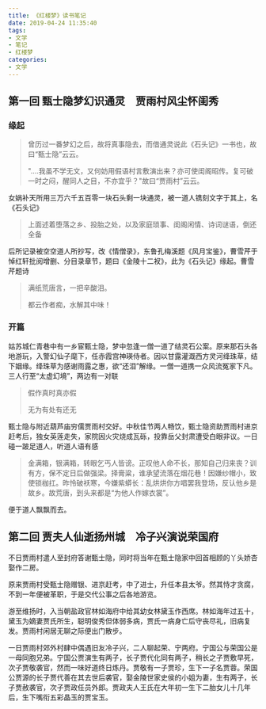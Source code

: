 ```yaml
---
title: 《红楼梦》读书笔记
date: 2019-04-24 11:35:40
tags:
- 文学
- 笔记
- 红楼梦
categories:
- 文学
---
```


## 第一回 甄士隐梦幻识通灵　贾雨村风尘怀闺秀

### 缘起

> 曾历过一番梦幻之后，故将真事隐去，而借通灵说此《石头记》一书也，故曰“甄士隐”云云。
>
> "....我虽不学无文，又何妨用假语村言敷演出来？亦可使闺阁昭传。复可破一时之闷，醒同人之目，不亦宜乎？"故曰“贾雨村”云云。

女娲补天所用三万六千五百零一块石头剩一块通灵，被一道人镌刻文字于其上，名《石头记》

> 上面述着堕落之乡、投胎之处，以及家庭琐事、闺阁闲情、诗词谜语，倒还全备

后所记录被空空道人所抄写，改《情僧录》，东鲁孔梅溪题《风月宝鉴》，曹雪芹于悼红轩批阅增删、分目录章节，题曰《金陵十二衩》，此为《石头记》缘起。曹雪芹题诗

> 满纸荒唐言，一把辛酸泪。
>
> 都云作者痴，水解其中味！

### 开篇

姑苏城仁青巷中有一乡宦甄士隐，梦中忽逢一僧一道了结灵石公案。原来那石头各地游玩，入警幻仙子麾下，任赤霞宫神瑛侍者。因以甘露灌溉西方灵河绛珠草，结下姻缘。绛珠草为感谢雨露之惠，欲“还泪”解缘。一僧一道携一众风流冤家下凡。三人行至“太虚幻境”，两边有一对联

> 假作真时真亦假
>
> 无为有处有还无

甄士隐与附近葫芦庙穷儒贾雨村交好。中秋佳节两人畅饮，甄士隐资助贾雨村进京赶考后，独女英莲走失，家院因火灾烧成瓦砾，投靠岳父封肃遭受白眼非议。一日碰一跛足道人，听道人语有感

> 金满箱，银满箱，转眼乞丐人皆谤。正叹他人命不长，那知自己归来丧？训有方，保不定日后做强梁。择膏粱，谁承望流落在烟花巷！因嫌纱帽小，致使锁枷扛。昨怜破袄寒，今嫌紫蟒长：乱烘烘你方唱罢我登场，反认他乡是故乡。故荒唐，到头来都是“为他人作嫁衣裳”。

便于道人飘飘而去。

## 第二回 贾夫人仙逝扬州城　冷子兴演说荣国府

不日贾雨村遣人至封府答谢甄士隐，同时将当年在甄士隐家中回首相顾的丫头娇杏娶作二房。

原来贾雨村受甄士隐赠银、进京赶考，中了进士，升任本县太爷。然其恃才贪腐，不到一年便被革职，于是交代公事之后各地游览。

游至维扬时，入当朝盐政官林如海府中给其幼女林黛玉作西席。林如海年过五十，黛玉为嫡妻贾氏所生，聪明俊秀但体弱多病，贾氏一病身亡后守丧尽礼，旧病复发。贾雨村闲居无聊之际便出门散步。

一日贾雨村郊外村肆中偶遇旧友冷子兴，二人聊起荣、宁两府。宁国公与荣国公是一母同胞兄弟。宁国公贾演生有两子，长子贾代化同有两子，稍长之子贾敷早死，次子贾敬袭官，然而一味好道终日炼丹。贾敬有一子贾珍，生下一子名贾蓉。荣国公贾源的长子贾代善在其去世后袭官，娶金陵世家史侯的小姐为妻，生有两子，长子贾赦袭官，次子贾政任员外郎。贾政夫人王氏在大年初一生下二胎女儿十几年后，生下嘴衔五彩晶玉的贾宝玉。